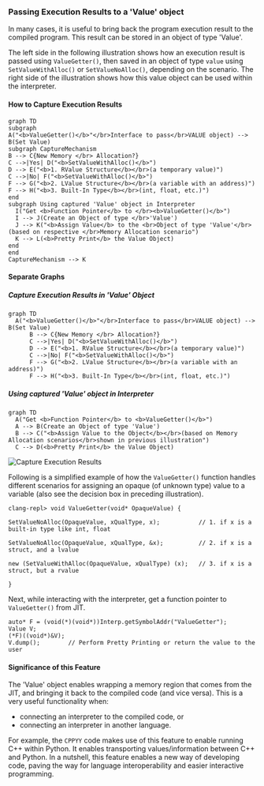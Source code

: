 ### Passing Execution Results to a 'Value' object

In many cases, it is useful to bring back the program execution result to the 
compiled program. This result can be stored in an object of type 'Value'. 

The left side in the following illustration shows how an execution result is 
passed using `ValueGetter()`, then saved in an object of type `value` using 
`SetValueWithAlloc()` or `SetValueNoAlloc()`, depending on the scenario. The 
right side of the illustration shows how this value object can be used within 
the interpreter.

#### How to Capture Execution Results

```mermaid
graph TD
subgraph  
A("<b>ValueGetter()</b>"</br>Interface to pass</br>VALUE object) --> B(Set Value)
subgraph CaptureMechanism
B --> C{New Memory </br> Allocation?}
C -->|Yes| D("<b>SetValueWithAlloc()</b>")
D --> E("<b>1. RValue Structure</b></br>(a temporary value)")
C -->|No| F("<b>SetValueWithAlloc()</b>")
F --> G("<b>2. LValue Structure</b></br>(a variable with an address)")
F --> H("<b>3. Built-In Type</b></br>(int, float, etc.)")
end
subgraph Using captured 'Value' object in Interpreter
  I("Get <b>Function Pointer</b> to </br><b>ValueGetter()</b>")
  I --> J(Create an Object of type </br>'Value')
  J --> K("<b>Assign Value</b> to the <br>Object of type 'Value'</br>(based on respective </br>Memory Allocation scenario")
  K --> L(<b>Pretty Print</b> the Value Object)
end
end
CaptureMechanism --> K
```

#### Separate Graphs
##### Capture Execution Results in 'Value' Object

```mermaid
graph TD
  A("<b>ValueGetter()</b>"</br>Interface to pass</br>VALUE object) --> B(Set Value)
      B --> C{New Memory </br> Allocation?}
      C -->|Yes| D("<b>SetValueWithAlloc()</b>") 
      D --> E("<b>1. RValue Structure</b></br>(a temporary value)")
      C -->|No| F("<b>SetValueWithAlloc()</b>") 
      F --> G("<b>2. LValue Structure</b></br>(a variable with an address)")
      F --> H("<b>3. Built-In Type</b></br>(int, float, etc.)")
```

##### Using captured 'Value' object in Interpreter

```mermaid
graph TD
  A("Get <b>Function Pointer</b> to <b>ValueGetter()</b>")
  A --> B(Create an Object of type 'Value')
  B --> C("<b>Assign Value to the Object</b></br>(based on Memory Allocation scenarios</br>shown in previous illustration")
  C --> D(<b>Pretty Print</b> the Value Object)
```




![Capture Execution Results](https://github.com/QuillPusher/drafts/blob/main/img_ExecResults.png)

Following is a simplified example of how the `ValueGetter()` function handles 
different scenarios for assigning an opaque (of unknown type) value to a 
variable (also see the decision box in preceding illustration).

```
clang-repl> void ValueGetter(void* OpaqueValue) {

SetValueNoAlloc(OpaqueValue, xQualType, x);           // 1. if x is a built-in type like int, float

SetValueNoAlloc(OpaqueValue, xQualType, &x);          // 2. if x is a struct, and a lvalue

new (SetValueWithAlloc(OpaqueValue, xQualType) (x);   // 3. if x is a struct, but a rvalue

}
```

Next, while interacting with the interpreter, get a function pointer to 
`ValueGetter()` from JIT.

```
auto* F = (void(*)(void*))Interp.getSymbolAddr("ValueGetter");
Value V;
(*F)((void*)&V);
V.dump();        // Perform Pretty Printing or return the value to the user
```

#### Significance of this Feature

The 'Value' object enables wrapping a memory region that comes from the 
JIT, and bringing it back to the compiled code (and vice versa). 
This is a very useful functionality when:

- connecting an interpreter to the compiled code, or
- connecting an interpreter in another language.

For example, the `CPPYY` code makes use of this feature to enable running 
C++ within Python. It enables transporting values/information between C++ 
and Python.
In a nutshell, this feature enables a new way of developing code, paving the 
way for language interoperability and easier interactive programming.
